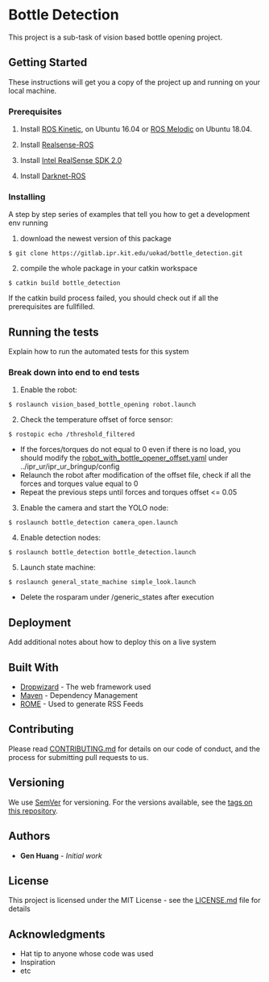 # Bottle Detection

This project is a sub-task of vision based bottle opening project.

## Getting Started

These instructions will get you a copy of the project up and running on your local machine.

### Prerequisites

1. Install [ROS Kinetic](http://wiki.ros.org/kinetic/Installation/Ubuntu), on Ubuntu 16.04 or [ROS Melodic](http://wiki.ros.org/melodic/Installation/Ubuntu) on Ubuntu 18.04.

2. Install [Realsense-ROS](https://github.com/IntelRealSense/realsense-ros)

3. Install [Intel RealSense SDK 2.0](https://github.com/IntelRealSense/librealsense)

4. Install [Darknet-ROS](https://github.com/leggedrobotics/darknet_ros)

### Installing

A step by step series of examples that tell you how to get a development env running

1. download the newest version of this package 

```
$ git clone https://gitlab.ipr.kit.edu/uokad/bottle_detection.git
```

2. compile the whole package in your catkin workspace

```
$ catkin build bottle_detection
```

If the catkin build process failed, you should check out if all the prerequisites are fullfilled.

## Running the tests

Explain how to run the automated tests for this system

### Break down into end to end tests

1. Enable the robot:

```
$ roslaunch vision_based_bottle_opening robot.launch
```
2. Check the temperature offset of force sensor:
```
$ rostopic echo /threshold_filtered
```
* If the forces/torques do not equal to 0 even if there is no load, you should modify the [robot_with_bottle_opener_offset.yaml]() under ../ipr_ur/ipr_ur_bringup/config
* Relaunch the robot after modification of the offset file, check if all the forces and torques value equal to 0
* Repeat the previous steps until forces and torques offset <= 0.05

3. Enable the camera and start the YOLO node:

```
$ roslaunch bottle_detection camera_open.launch
```
4. Enable detection nodes:
```
$ roslaunch bottle_detection bottle_detection.launch
```
5. Launch state machine:
```
$ roslaunch general_state_machine simple_look.launch
```
* Delete the rosparam under /generic_states after execution

## Deployment

Add additional notes about how to deploy this on a live system

## Built With

* [Dropwizard](http://www.dropwizard.io/1.0.2/docs/) - The web framework used
* [Maven](https://maven.apache.org/) - Dependency Management
* [ROME](https://rometools.github.io/rome/) - Used to generate RSS Feeds

## Contributing

Please read [CONTRIBUTING.md](https://gist.github.com/PurpleBooth/b24679402957c63ec426) for details on our code of conduct, and the process for submitting pull requests to us.

## Versioning

We use [SemVer](http://semver.org/) for versioning. For the versions available, see the [tags on this repository](https://github.com/your/project/tags). 

## Authors

* **Gen Huang** - *Initial work* 

## License

This project is licensed under the MIT License - see the [LICENSE.md](LICENSE.md) file for details

## Acknowledgments

* Hat tip to anyone whose code was used
* Inspiration
* etc